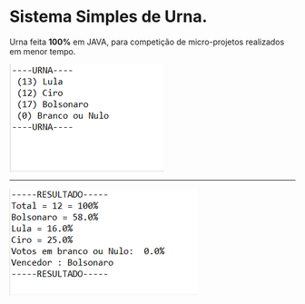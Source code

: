 <h1>Sistema Simples de Urna.</h1>

<p>Urna feita <b>100%</b> em JAVA, para competição de micro-projetos realizados em menor tempo.</p>

<img align="center" src="https://github.com/Arthurzra/Repos.-Imagens/blob/a16cbe635d96fb830150ee631daf9076c5377a0b/urna.png"></img>

<hr>

<img align="center" src="https://github.com/Arthurzra/Repos.-Imagens/blob/a16cbe635d96fb830150ee631daf9076c5377a0b/urna2.png"> </img>
